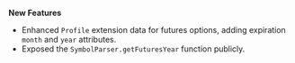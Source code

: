 **New Features**

* Enhanced `Profile` extension data for futures options, adding expiration `month` and `year` attributes.
* Exposed the `SymbolParser.getFuturesYear` function publicly.